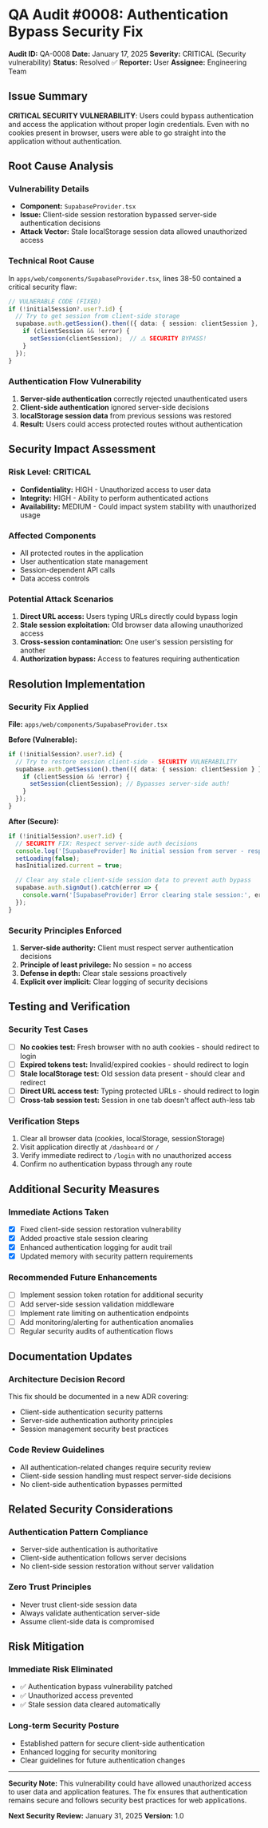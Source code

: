 # QA Audit #0008: Authentication Bypass Security Fix

**Audit ID:** QA-0008
**Date:** January 17, 2025
**Severity:** CRITICAL (Security vulnerability)
**Status:** Resolved ✅
**Reporter:** User
**Assignee:** Engineering Team

## Issue Summary

**CRITICAL SECURITY VULNERABILITY**: Users could bypass authentication and access the application without proper login credentials. Even with no cookies present in browser, users were able to go straight into the application without authentication.

## Root Cause Analysis

### Vulnerability Details
- **Component:** `SupabaseProvider.tsx`
- **Issue:** Client-side session restoration bypassed server-side authentication decisions
- **Attack Vector:** Stale localStorage session data allowed unauthorized access

### Technical Root Cause
In `apps/web/components/SupabaseProvider.tsx`, lines 38-50 contained a critical security flaw:

```typescript
// VULNERABLE CODE (FIXED)
if (!initialSession?.user?.id) {
  // Try to get session from client-side storage
  supabase.auth.getSession().then(({ data: { session: clientSession }, error }) => {
    if (clientSession && !error) {
      setSession(clientSession);  // ⚠️ SECURITY BYPASS!
    }
  });
}
```

### Authentication Flow Vulnerability
1. **Server-side authentication** correctly rejected unauthenticated users
2. **Client-side authentication** ignored server-side decisions
3. **localStorage session data** from previous sessions was restored
4. **Result:** Users could access protected routes without authentication

## Security Impact Assessment

### Risk Level: CRITICAL
- **Confidentiality:** HIGH - Unauthorized access to user data
- **Integrity:** HIGH - Ability to perform authenticated actions
- **Availability:** MEDIUM - Could impact system stability with unauthorized usage

### Affected Components
- All protected routes in the application
- User authentication state management
- Session-dependent API calls
- Data access controls

### Potential Attack Scenarios
1. **Direct URL access:** Users typing URLs directly could bypass login
2. **Stale session exploitation:** Old browser data allowing unauthorized access
3. **Cross-session contamination:** One user's session persisting for another
4. **Authorization bypass:** Access to features requiring authentication

## Resolution Implementation

### Security Fix Applied
**File:** `apps/web/components/SupabaseProvider.tsx`

**Before (Vulnerable):**
```typescript
if (!initialSession?.user?.id) {
  // Try to restore session client-side - SECURITY VULNERABILITY
  supabase.auth.getSession().then(({ data: { session: clientSession } }) => {
    if (clientSession && !error) {
      setSession(clientSession); // Bypasses server-side auth!
    }
  });
}
```

**After (Secure):**
```typescript
if (!initialSession?.user?.id) {
  // SECURITY FIX: Respect server-side auth decisions
  console.log('[SupabaseProvider] No initial session from server - respecting server-side auth decision');
  setLoading(false);
  hasInitialized.current = true;

  // Clear any stale client-side session data to prevent auth bypass
  supabase.auth.signOut().catch(error => {
    console.warn('[SupabaseProvider] Error clearing stale session:', error);
  });
}
```

### Security Principles Enforced
1. **Server-side authority:** Client must respect server authentication decisions
2. **Principle of least privilege:** No session = no access
3. **Defense in depth:** Clear stale sessions proactively
4. **Explicit over implicit:** Clear logging of security decisions

## Testing and Verification

### Security Test Cases
- [ ] **No cookies test:** Fresh browser with no auth cookies - should redirect to login
- [ ] **Expired tokens test:** Invalid/expired cookies - should redirect to login
- [ ] **Stale localStorage test:** Old session data present - should clear and redirect
- [ ] **Direct URL access test:** Typing protected URLs - should redirect to login
- [ ] **Cross-tab session test:** Session in one tab doesn't affect auth-less tab

### Verification Steps
1. Clear all browser data (cookies, localStorage, sessionStorage)
2. Visit application directly at `/dashboard` or `/`
3. Verify immediate redirect to `/login` with no unauthorized access
4. Confirm no authentication bypass through any route

## Additional Security Measures

### Immediate Actions Taken
- [x] Fixed client-side session restoration vulnerability
- [x] Added proactive stale session clearing
- [x] Enhanced authentication logging for audit trail
- [x] Updated memory with security pattern requirements

### Recommended Future Enhancements
- [ ] Implement session token rotation for additional security
- [ ] Add server-side session validation middleware
- [ ] Implement rate limiting on authentication endpoints
- [ ] Add monitoring/alerting for authentication anomalies
- [ ] Regular security audits of authentication flows

## Documentation Updates

### Architecture Decision Record
This fix should be documented in a new ADR covering:
- Client-side authentication security patterns
- Server-side authentication authority principles
- Session management security best practices

### Code Review Guidelines
- All authentication-related changes require security review
- Client-side session handling must respect server-side decisions
- No client-side authentication bypasses permitted

## Related Security Considerations

### Authentication Pattern Compliance
- Server-side authentication is authoritative
- Client-side authentication follows server decisions
- No client-side session restoration without server validation

### Zero Trust Principles
- Never trust client-side session data
- Always validate authentication server-side
- Assume client-side data is compromised

## Risk Mitigation

### Immediate Risk Eliminated
- ✅ Authentication bypass vulnerability patched
- ✅ Unauthorized access prevented
- ✅ Stale session data cleared automatically

### Long-term Security Posture
- Established pattern for secure client-side authentication
- Enhanced logging for security monitoring
- Clear guidelines for future authentication changes

---

**Security Note:** This vulnerability could have allowed unauthorized access to user data and application features. The fix ensures that authentication remains secure and follows security best practices for web applications.

**Next Security Review:** January 31, 2025
**Version:** 1.0